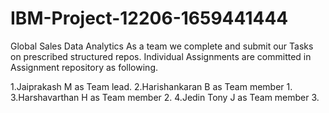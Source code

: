 # IBM-Project-12206-1659441444
Global Sales Data Analytics
As a team we complete and submit our Tasks on prescribed structured repos.
Individual Assignments are committed in Assignment repository as following.

1.Jaiprakash M as Team lead.
2.Harishankaran B as Team member 1.
3.Harshavarthan H as Team member 2.
4.Jedin Tony J as Team member 3.
